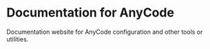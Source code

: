# Documentation for AnyCode

Documentation website for AnyCode configuration and other tools or utilities.
